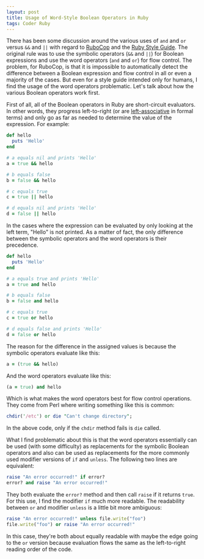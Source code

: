 ```yaml
---
layout: post
title: Usage of Word-Style Boolean Operators in Ruby
tags: Coder Ruby
---
```


There has been some discussion around the various uses of `and` and `or` versus `&&` and `||` with regard to [RuboCop][rubocop] and the [Ruby Style Guide][style]. The original rule was to use the symbolic operators (`&&` and `||`) for Boolean expressions and use the word operators (`and` and `or`) for flow control. The problem, for RuboCop, is that it is impossible to automatically detect the difference between a Boolean expression and flow control in all or even a majority of the cases. But even for a style guide intended only for humans, I find the usage of the word operators problematic. Let's talk about how the various Boolean operators work first.

First of all, all of the Boolean operators in Ruby are short-circuit evaluators. In other words, they progress left-to-right (or are [left-associative][associativity] in formal terms) and only go as far as needed to determine the value of the expression. For example:

```ruby
def hello
  puts 'Hello'
end

# a equals nil and prints 'Hello'
a = true && hello

# b equals false
b = false && hello

# c equals true
c = true || hello

# d equals nil and prints 'Hello'
d = false || hello
```

In the cases where the expression can be evaluated by only looking at the left term, "Hello" is not printed. As a matter of fact, the only difference between the symbolic operators and the word operators is their precedence.

```ruby
def hello
  puts 'Hello'
end

# a equals true and prints 'Hello'
a = true and hello

# b equals false
b = false and hello

# c equals true
c = true or hello

# d equals false and prints 'Hello'
d = false or hello
```

The reason for the difference in the assigned values is because the symbolic operators evaluate like this:

```ruby
a = (true && hello)
```

And the word operators evaluate like this:

```ruby
(a = true) and hello
```

Which is what makes the word operators best for flow control operations. They come from Perl where writing something like this is common:

```perl
chdir('/etc') or die "Can't change directory";
```

In the above code, only if the `chdir` method fails is `die` called.

What I find problematic about this is that the word operators essentially can be used (with some difficulty) as replacements for the symbolic Boolean operators and also can be used as replacements for the more commonly used modifier versions of `if` and `unless`. The following two lines are equivalent:

```ruby
raise "An error occurred!" if error?
error? and raise "An error occurred!"
```

They both evaluate the `error?` method and then call `raise` if it returns `true`. For this use, I find the modifier `if` much more readable. The readability between `or` and modifier `unless` is a little bit more ambiguous:

```ruby
raise "An error occurred!" unless file.write("foo")
file.write("foo") or raise "An error occurred!"
```

In this case, they're both about equally readable with maybe the edge going to the `or` version because evaluation flows the same as the left-to-right reading order of the code.

[associativity]: http://en.wikipedia.org/wiki/Operator_associativity
[rubocop]: https://github.com/bbatsov/rubocop
[style]: https://github.com/bbatsov/ruby-style-guide
